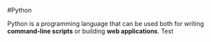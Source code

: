 #Python

Python is a programming language that can be used both for writing **command-line scripts** or building **web applications**. Test